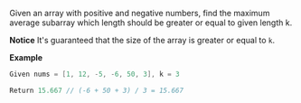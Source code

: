 Given an array with positive and negative numbers, find the maximum average subarray which length should be greater or equal to given length k.

**Notice**
It's guaranteed that the size of the array is greater or equal to `k`.

**Example**
```java
Given nums = [1, 12, -5, -6, 50, 3], k = 3

Return 15.667 // (-6 + 50 + 3) / 3 = 15.667
```